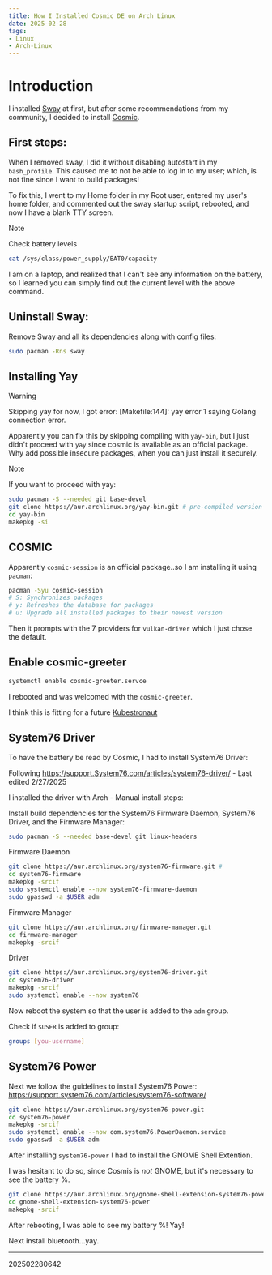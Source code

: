 ```yaml
---
title: How I Installed Cosmic DE on Arch Linux
date: 2025-02-28
tags:
- Linux
- Arch-Linux
---
```

# Introduction

I installed [Sway](https://swaywm.org/) at first, but after some recommendations from my community, I decided to
install [Cosmic](https://system76.com/cosmic/?srsltid=AfmBOop17FtW1UOfgED-6p2ifjVtXCeS_D3amYv3cNZtSI5_i7Jk7Num).

## First steps:

When I removed sway, I did it without disabling autostart in my `bash_profile`. This caused me to not be able to
log in to my user; which, is not fine since I want to build packages!

To fix this, I went to my Home folder in my Root user, entered my user's home folder, and commented out the sway 
startup script, rebooted, and now I have a blank TTY screen.

> [!NOTE] 
> Check battery levels
```bash
cat /sys/class/power_supply/BAT0/capacity
```
I am on a laptop, and realized that I can't see any information on the battery, so I learned you can
simply find out the current level with the above command.

## Uninstall Sway:

Remove Sway and all its dependencies along with config files:
```bash
sudo pacman -Rns sway
```

## Installing Yay

> [!WARNING] 
> Skipping yay for now, I got error:  [Makefile:144]: yay error 1 saying Golang connection error.

Apparently you can fix this by skipping compiling with `yay-bin`, but I just didn't proceed with `yay` since cosmic
is available as an official package. Why add possible insecure packages, when you can just install it securely.

> [!NOTE] 
> If you want to proceed with yay:

```bash
sudo pacman -S --needed git base-devel
git clone https://aur.archlinux.org/yay-bin.git # pre-compiled version of yay
cd yay-bin
makepkg -si
```

## COSMIC

Apparently `cosmic-session` is an official package..so I am installing it using `pacman`:

```bash
pacman -Syu cosmic-session
# S: Synchronizes packages
# y: Refreshes the database for packages
# u: Upgrade all installed packages to their newest version
```
Then it prompts with the 7 providers for `vulkan-driver` which I just chose the default.

## Enable cosmic-greeter

```bash
systemctl enable cosmic-greeter.servce
```
I rebooted and was welcomed with the `cosmic-greeter`.

I think this is fitting for a future [Kubestronaut](https://www.cncf.io/training/kubestronaut/)

## System76 Driver

To have the battery be read by Cosmic, I had to install System76 Driver:

Following <https://support.System76.com/articles/system76-driver/> - Last edited 2/27/2025

I installed the driver with Arch - Manual install steps:

Install build dependencies for the System76 Firmware Daemon, System76 Driver, and the Firmware Manager:
```bash
sudo pacman -S --needed base-devel git linux-headers
```
Firmware Daemon
```bash 
git clone https://aur.archlinux.org/system76-firmware.git # 
cd system76-firmware
makepkg -srcif
sudo systemctl enable --now system76-firmware-daemon
sudo gpasswd -a $USER adm
```
Firmware Manager
```bash
git clone https://aur.archlinux.org/firmware-manager.git
cd firmware-manager
makepkg -srcif
```
Driver
```bash
git clone https://aur.archlinux.org/system76-driver.git
cd system76-driver
makepkg -srcif
sudo systemctl enable --now system76
```
Now reboot the system so that the user is added to the `adm` group.

Check if `$USER` is added to group:
```bash
groups [you-username]
```

## System76 Power
Next we follow the guidelines to install System76 Power:
<https://support.system76.com/articles/system76-software/>

```bash
git clone https://aur.archlinux.org/system76-power.git
cd system76-power
makepkg -srcif
sudo systemctl enable --now com.system76.PowerDaemon.service
sudo gpasswd -a $USER adm
```
After installing `system76-power` I had to install the GNOME Shell Extention.

I was hesitant to do so, since Cosmis is *not* GNOME, but it's necessary to see the battery %.

```bash
git clone https://aur.archlinux.org/gnome-shell-extension-system76-power-git.git
cd gnome-shell-extension-system76-power
makepkg -srcif
```
After rebooting, I was able to see my battery %! Yay!

Next install bluetooth...yay.

---


202502280642
